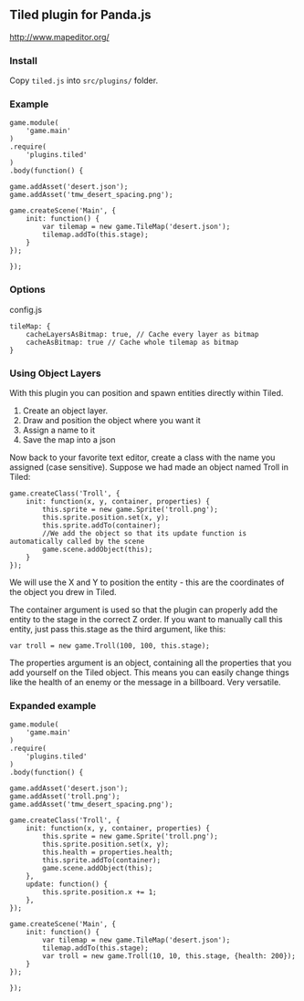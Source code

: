 ## Tiled plugin for Panda.js

http://www.mapeditor.org/

### Install

Copy `tiled.js` into `src/plugins/` folder.

### Example

    game.module(
        'game.main'
    )
    .require(
        'plugins.tiled'
    )
    .body(function() {

    game.addAsset('desert.json');
    game.addAsset('tmw_desert_spacing.png');

    game.createScene('Main', {
        init: function() {
            var tilemap = new game.TileMap('desert.json');
            tilemap.addTo(this.stage);
        }
    });

    });

### Options

config.js
    
    tileMap: {
        cacheLayersAsBitmap: true, // Cache every layer as bitmap
        cacheAsBitmap: true // Cache whole tilemap as bitmap
    }
    
### Using Object Layers

With this plugin you can position and spawn entities directly within Tiled.

1. Create an object layer.
2. Draw and position the object where you want it
3. Assign a name to it
4. Save the map into a json

Now back to your favorite text editor, create a class with the name you assigned (case sensitive). Suppose we had made an object named Troll in Tiled:

    game.createClass('Troll', {
        init: function(x, y, container, properties) {
    		this.sprite = new game.Sprite('troll.png');
    		this.sprite.position.set(x, y);
    		this.sprite.addTo(container);
    		//We add the object so that its update function is automatically called by the scene
    		game.scene.addObject(this); 
    	}
    });

We will use the X and Y to position the entity - this are the coordinates of the object you drew in Tiled.

The container argument is used so that the plugin can properly add the entity to the stage in the correct Z order. If you want to manually call this entity, just pass this.stage as the third argument, like this:

    var troll = new game.Troll(100, 100, this.stage);

The properties argument is an object, containing all the properties that you add yourself on the Tiled object. This means you can easily change things like the health of an enemy or the message in a billboard. Very versatile.

### Expanded example

    game.module(
        'game.main'
    )
    .require(
        'plugins.tiled'
    )
    .body(function() {
    
    game.addAsset('desert.json');
    game.addAsset('troll.png');
    game.addAsset('tmw_desert_spacing.png');
    
    game.createClass('Troll', {
        init: function(x, y, container, properties) {
    		this.sprite = new game.Sprite('troll.png');
    		this.sprite.position.set(x, y);
    		this.health = properties.health;
    		this.sprite.addTo(container);
    		game.scene.addObject(this);
    	},
    	update: function() {
    		this.sprite.position.x += 1;
    	},
    });
    
    game.createScene('Main', {
        init: function() {
            var tilemap = new game.TileMap('desert.json');
            tilemap.addTo(this.stage);
            var troll = new game.Troll(10, 10, this.stage, {health: 200});
        }
    });
    
    });
